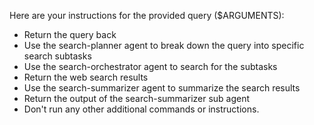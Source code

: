 Here are your instructions for the provided query ($ARGUMENTS):

- Return the query back
- Use the search-planner agent to break down the query into specific search subtasks
- Use the search-orchestrator agent to search for the subtasks
- Return the web search results
- Use the search-summarizer agent to summarize the search results
- Return the output of the search-summarizer sub agent
- Don't run any other additional commands or instructions.
